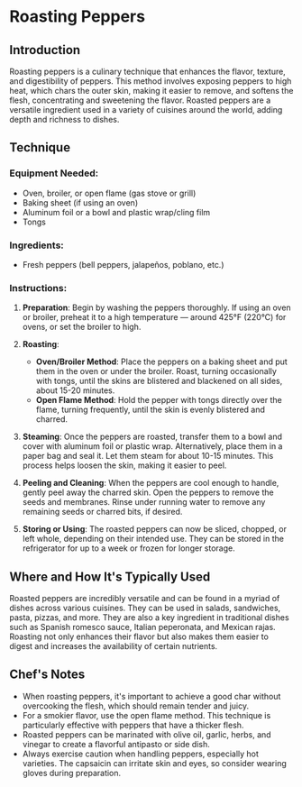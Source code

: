 # Roasting Peppers

## Introduction

Roasting peppers is a culinary technique that enhances the flavor, texture, and digestibility of peppers. This method involves exposing peppers to high heat, which chars the outer skin, making it easier to remove, and softens the flesh, concentrating and sweetening the flavor. Roasted peppers are a versatile ingredient used in a variety of cuisines around the world, adding depth and richness to dishes.

## Technique

### Equipment Needed:
- Oven, broiler, or open flame (gas stove or grill)
- Baking sheet (if using an oven)
- Aluminum foil or a bowl and plastic wrap/cling film
- Tongs

### Ingredients:
- Fresh peppers (bell peppers, jalapeños, poblano, etc.)

### Instructions:

1. **Preparation**: Begin by washing the peppers thoroughly. If using an oven or broiler, preheat it to a high temperature — around 425°F (220°C) for ovens, or set the broiler to high.

2. **Roasting**:
   - **Oven/Broiler Method**: Place the peppers on a baking sheet and put them in the oven or under the broiler. Roast, turning occasionally with tongs, until the skins are blistered and blackened on all sides, about 15-20 minutes.
   - **Open Flame Method**: Hold the pepper with tongs directly over the flame, turning frequently, until the skin is evenly blistered and charred.

3. **Steaming**: Once the peppers are roasted, transfer them to a bowl and cover with aluminum foil or plastic wrap. Alternatively, place them in a paper bag and seal it. Let them steam for about 10-15 minutes. This process helps loosen the skin, making it easier to peel.

4. **Peeling and Cleaning**: When the peppers are cool enough to handle, gently peel away the charred skin. Open the peppers to remove the seeds and membranes. Rinse under running water to remove any remaining seeds or charred bits, if desired.

5. **Storing or Using**: The roasted peppers can now be sliced, chopped, or left whole, depending on their intended use. They can be stored in the refrigerator for up to a week or frozen for longer storage.

## Where and How It's Typically Used

Roasted peppers are incredibly versatile and can be found in a myriad of dishes across various cuisines. They can be used in salads, sandwiches, pasta, pizzas, and more. They are also a key ingredient in traditional dishes such as Spanish romesco sauce, Italian peperonata, and Mexican rajas. Roasting not only enhances their flavor but also makes them easier to digest and increases the availability of certain nutrients.

## Chef's Notes

- When roasting peppers, it's important to achieve a good char without overcooking the flesh, which should remain tender and juicy.
- For a smokier flavor, use the open flame method. This technique is particularly effective with peppers that have a thicker flesh.
- Roasted peppers can be marinated with olive oil, garlic, herbs, and vinegar to create a flavorful antipasto or side dish.
- Always exercise caution when handling peppers, especially hot varieties. The capsaicin can irritate skin and eyes, so consider wearing gloves during preparation.